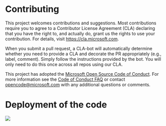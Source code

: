 # Contributing

This project welcomes contributions and suggestions.  Most contributions require you to agree to a
Contributor License Agreement (CLA) declaring that you have the right to, and actually do, grant us
the rights to use your contribution. For details, visit https://cla.microsoft.com.

When you submit a pull request, a CLA-bot will automatically determine whether you need to provide
a CLA and decorate the PR appropriately (e.g., label, comment). Simply follow the instructions
provided by the bot. You will only need to do this once across all repos using our CLA.

This project has adopted the [Microsoft Open Source Code of Conduct](https://opensource.microsoft.com/codeofconduct/).
For more information see the [Code of Conduct FAQ](https://opensource.microsoft.com/codeofconduct/faq/) or
contact [opencode@microsoft.com](mailto:opencode@microsoft.com) with any additional questions or comments.

# Deployment of the code
<a href="https://portal.azure.com/#create/Microsoft.Template/uri/https%3A%2F%2Fraw.githubusercontent.com%2FOfficeDev%2Fmicrosoft-teams-stickers-template%2Fmaster%2Fazuredeploy.json" target="_blank">
    <img src="http://azuredeploy.net/deploybutton.png"/>
</a>